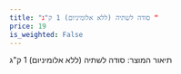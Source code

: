 ```yaml
---
title: "סודה לשתיה (ללא אלומיניום) 1 ק"ג "
price: 19
is_weighted: False
---
```


תיאור המוצר: סודה לשתיה (ללא אלומיניום) 1 ק"ג 
